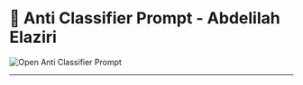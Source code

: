 # 🎯 Anti Classifier Prompt - Abdelilah Elaziri

<a href="https://anti-classifier-prompt.vercel.app/" target="_blank" rel="noopener noreferrer" style="text-decoration:none">
  <img alt="Open Anti Classifier Prompt" src="https://img.shields.io/badge/Visit-Anti%20Classifier%20Prompt-brightgreen?style=for-the-badge&logo=vercel" />
</a>

------